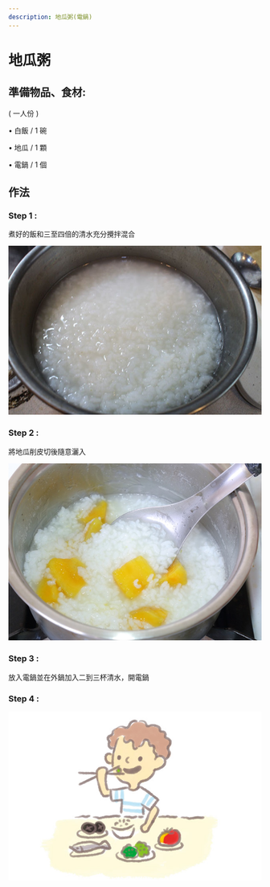 ```yaml
---
description: 地瓜粥(電鍋)
---
```


# 地瓜粥

## 準備物品、食材:

\( 一人份 \)

• 白飯 / 1 碗   

• 地瓜 / 1 顆   

• 電鍋 / 1 個

## 作法

### Step 1 :

煮好的飯和三至四倍的清水充分攪拌混合

![](.gitbook/assets/1438323798-41847662_n.jpg)

### Step 2 :

將地瓜削皮切後隨意灑入

![](.gitbook/assets/170814-6585-1-9dkhg.jpg)

### Step 3 :

放入電鍋並在外鍋加入二到三杯清水，開電鍋

### Step 4 :

![](.gitbook/assets/p1401068420929%20%2810%29.jpg)



